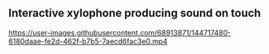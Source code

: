 ## Interactive xylophone producing sound on touch  





https://user-images.githubusercontent.com/68913871/144717480-6180daae-fe2d-462f-b7b5-7aecd6fac3e0.mp4

